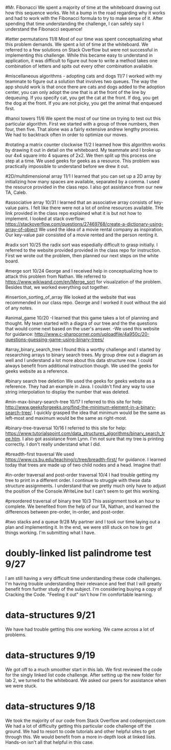 #Mr. Fibonacci
We spent a majority of time at the whiteboard drawing out how this sequence works. We hit a bump in the road regarding why it works and had to work with the Fibonacci formula to try to make sense of it.
After spending that time understanding the challenge, I can safely say I understand the Fibonacci sequence!

#letter permutations 11/8
Most of our time was spent conceptualizing what this problem demands. We spent a lot of time at the whiteboard. We referred to a few solutions on Stack Overflow but were not successful in implementing
this challenge. While this became easy to understand in application, it was difficult to figure out how to write a method takes one combination of letters and spits out every other combination available.

#miscellaneous algorithms - adopting cats and dogs 11/7
I worked with my teammate to figure out a solution that involves two queues. The way the app should work is that once there are cats and dogs added to the adoption center, you can only adopt the one that is at the 
front of the line by dequeuing. If you specify cat, you get the cat at the front. If dog, you get the dog at the front. If you are not picky, you get the animal that enqueued first.

#hanoi towers 11/6
We spent the most of our time on trying to test out this particular algorithm. First we started with a group of three numbers, then four, then five. That alone was a fairly extensive andrew lengthy process. We had to backtrack often in order to optimize our moves. 

#rotating a matrix counter clockwise 11/2
I learned how this algorithm works by drawing it out in detail on the whiteboard. My teammate and I broke up our 4x4 square into 4 squares of 2x2. We then split up this process one step at a time.
We used geeks for geeks as a resource. This problem was practically impossible to understand before we drew it out. 

#2D/multdimensional array 11/1
I learned that you can set up a 2D array by initializing how many spaces are available, separated by a comma.
I used the resource provided in the class repo. I also got assistance from our new TA, Caleb.

#associative array 10/31
I learned that an associative array consists of key-value pairs.
I felt like there were not a lot of online resources available. THe link provided in the class repo explained what it is but not how to implement.
I looked at stack overflow: https://stackoverflow.com/questions/27469768/create-a-dictionary-using-array-of-object
We used the idea of a movie rental company as inspiration. Our key-value pair consisted of a movie rented and the person renting it.

#radix sort 10/25
the radix sort was espedially difficult to grasp initially. I referred to the website provided provided in the class repo for instruction. First we wrote out the problem, then 
planned our next steps on the white board.

#merge sort 10/24
George and I received help in conceptualizing how to attack this problem from Nathan. We referred to https://www.wikiwand.com/en/Merge_sort for visualzation of the 
problem. Besides that, we worked everything out together.

#insertion_sorting_of_array
We looked at the website that was recommended in our class repo.
George and I worked it ouot without the aid of any notes.

#animal_game 10/20
-I learned that this game takes a lot of planning and thought. My team started with a diagra of our tree and the the questions that would come next based on the user's answer.
-We used this website for guidance: http://www.c-sharpcorner.com/uploadfile/4a950c/20-questions-guessing-game-using-binary-trees/

#array_binary_search_tree
I found this a worthy challenge and I started by researching arrays to binary search trees. My group drew out a diagram
as well and I understand a lot more about this data structure now. I could always benefit from additional instruction though.
We used the geeks for geeks website as a reference.

#binary search tree deletion
We used the geeks for geeks website as a reference. They had an example in Java. 
I couldn't find any way to use string interpolation to display the number that was deleted.

#min-max-binary-search-tree 10/17
I referred to this site for help: http://www.geeksforgeeks.org/find-the-minimum-element-in-a-binary-search-tree/. I quickly grasped the idea that minimum would be the same as left-most and maximum would be the same as right-most.

#binary-tree-traversal 10/16
I referred to this site for help: https://www.tutorialspoint.com/data_structures_algorithms/binary_search_tree.htm. I also got assistance from Lynn. I'm not sure that my tree is printing correctly. I don't really understand what I did.

#breadth-first traversal
We used https://www.cs.bu.edu/teaching/c/tree/breadth-first/ for guidance. I learned today that trees are made up of two child nodes and a head. Imagine that!

#in-order traversal and post-order traversal 10/4
I had trouble getting my tree to print in a different order. I continue to struggle with these data structure assignments. I understand that we pretty much only have to adjust the position of
the Console.WriteLine but I can't seem to get this working.

#preordered traversal of binary tree 10/3
This assignment took an hour to complete. We benefited from the help of our TA, Nathan, and learned the differences between pre-order, in-order, and post-order.

#two stacks and a queue 9/28
My partner and I took our time laying out a plan and implementing it. In the end, we were still stuck on how to get things working. I'm submitting what I have.

# doubly-linked list palindrome test 9/27
I am still having a very difficult time understanding these code challenges. I'm having trouble understanding their relevance and feel that I will greatly benefit from further study of 
the subject. I'm considering buying a copy of Cracking the Code. "Feeling it out" isn't how I'm comfortable learning.

# data-structures 9/21
We have had trouble getting this one working. We came across a lot of problems.

# data-structures 9/19
We got off to a much smoother start in this lab.
We first reviewed the code for the singly linked list code challenge.
After setting up the new folder for lab 2, we turned to the whiteboard.
We asked our peers for assistance when we were stuck.

# data-structures 9/18
We took the majority of our code from Stack Overflow and codeproject.com
We had a lot of difficulty getting this particular code challenge off the ground.
We had to resort to code tutorials and other helpful sites to get through this.
We would benefit from a more in-depth look at linked lists. Hands-on isn't all that helpful in this case.
